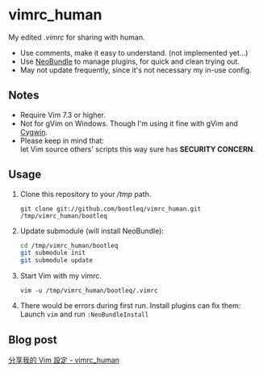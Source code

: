 vimrc_human
===========

My edited _.vimrc_ for sharing with human.

- Use comments, make it easy to understand. (not implemented yet...)
- Use [NeoBundle](https://github.com/Shougo/neobundle.vim) to manage plugins, for quick and clean trying out.
- May not update frequently, since it's not necessary my in-use config.

Notes
--
- Require Vim 7.3 or higher.
- Not for gVim on Windows. Though I'm using it fine with gVim and [Cygwin](http://www.cygwin.com/).
- Please keep in mind that:  
  let Vim source others' scripts this way sure has **SECURITY CONCERN**.

Usage
--
1. Clone this repository to your _/tmp_ path.

    `git clone git://github.com/bootleq/vimrc_human.git /tmp/vimrc_human/bootleq`

2. Update submodule (will install NeoBundle):

    ```sh
    cd /tmp/vimrc_human/bootleq
    git submodule init
    git submodule update
    ```

3. Start Vim with my vimrc.

    `vim -u /tmp/vimrc_human/bootleq/.vimrc`

4. There would be errors during first run. Install plugins can fix them:  
   Launch `vim` and run `:NeoBundleInstall`

Blog post
--
[分享我的 Vim 設定 - vimrc_human](http://bootleq.blogspot.com/2011/06/vim-vimrchuman.html)
